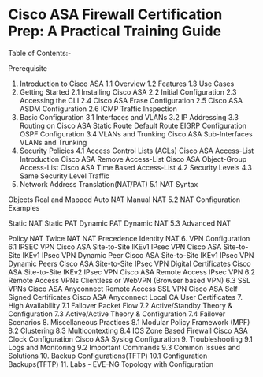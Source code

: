 # Cisco ASA Firewall Certification Prep: A Practical Training Guide


Table of Contents:-


Prerequisite
1. Introduction to Cisco ASA
1.1 Overview
1.2 Features
1.3 Use Cases
2. Getting Started
2.1 Installing Cisco ASA
2.2 Initial Configuration
2.3 Accessing the CLI
2.4 Cisco ASA Erase Configuration
2.5 Cisco ASA ASDM Configuration
2.6 ICMP Traffic Inspection
3. Basic Configuration
3.1 Interfaces and VLANs
3.2 IP Addressing
3.3 Routing on Cisco ASA
Static Route
Default Route
EIGRP Configuration
OSPF Configuration
3.4 VLANs and Trunking
Cisco ASA Sub-Interfaces
VLANs and Trunking
4. Security Policies
4.1 Access Control Lists (ACLs)
Cisco ASA Access-List Introduction
Cisco ASA Remove Access-List
Cisco ASA Object-Group Access-List
Cisco ASA Time Based Access-List
4.2 Security Levels
4.3 Same Security Level Traffic
5. Network Address Translation(NAT/PAT)
5.1 NAT Syntax

Objects
Real and Mapped
Auto NAT
Manual NAT
5.2 NAT Configuration Examples

Static NAT
Static PAT
Dynamic PAT
Dynamic NAT
5.3 Advanced NAT

Policy NAT
Twice NAT
NAT Precedence
Identity NAT
6. VPN Configuration
6.1 IPSEC VPN
Cisco ASA Site-to-Site IKEv1 IPsec VPN
Cisco ASA Site-to-Site IKEv1 IPsec VPN Dynamic Peer
Cisco ASA Site-to-Site IKEv1 IPsec VPN Dynamic Peers
Cisco ASA Site-to-Site IPsec VPN Digital Certificates
Cisco ASA Site-to-Site IKEv2 IPsec VPN
Cisco ASA Remote Access IPsec VPN
6.2 Remote Access VPNs
Clientless or WebVPN (Browser based VPN)
6.3 SSL VPNs
Cisco ASA Anyconnect Remote Access SSL VPN
Cisco ASA Self Signed Certificates
Cisco ASA Anyconnect Local CA User Certificates
7. High Availability
7.1 Failover Packet Flow
7.2 Active/Standby Theory & Configuration
7.3 Active/Active Theory & Configuration
7.4 Failover Scenarios
8. Miscellaneous Practices
8.1 Modular Policy Framework (MPF)
8.2 Clustering
8.3 Multicontexting
8.4 IOS Zone Based Firewall
Cisco ASA Clock Configuration
Cisco ASA Syslog Configuration
9. Troubleshooting
9.1 Logs and Monitoring
9.2 Important Commands
9.3 Common Issues and Solutions
10. Backup Configurations(TFTP)
10.1 Configuration Backups(TFTP)
11. Labs - EVE-NG Topology with Configuration
